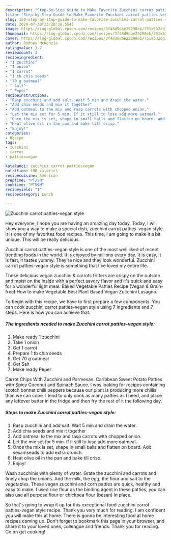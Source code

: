 ```yaml
---
description: "Step-by-Step Guide to Make Favorite Zucchini carrot patties-vegan style"
title: "Step-by-Step Guide to Make Favorite Zucchini carrot patties-vegan style"
slug: 150-step-by-step-guide-to-make-favorite-zucchini-carrot-patties-vegan-style
date: 2020-07-30T23:28:18.554Z
image: https://img-global.cpcdn.com/recipes/3f48d9dae25298eb/751x532cq70/zucchini-carrot-patties-vegan-style-recipe-main-photo.jpg
thumbnail: https://img-global.cpcdn.com/recipes/3f48d9dae25298eb/751x532cq70/zucchini-carrot-patties-vegan-style-recipe-main-photo.jpg
cover: https://img-global.cpcdn.com/recipes/3f48d9dae25298eb/751x532cq70/zucchini-carrot-patties-vegan-style-recipe-main-photo.jpg
author: Rodney McKenzie
ratingvalue: 3.7
reviewcount: 4
recipeingredient:
- "1 zucchini"
- "1 onion"
- "1 carrot"
- "1 tb chia seeds"
- "70 g oatmeal"
- " Salt"
- " Peper"
recipeinstructions:
- "Rasp zucchini and add salt. Wait 5 min and drain the water."
- "Add chia seeds and mix it together"
- "Add oatmeal to the mix and rasp carrots with chopped onion."
- "Let the mix set for 5 min. If it still to lose add more oatmeal."
- "Once the mix is set, shape in small balls and flatten on board. Add sesamseads to add extra crunch."
- "Heat olive oil in the pan and bake till crisp."
- "Enjoy!"
categories:
- Recipe
tags:
- zucchini
- carrot
- pattiesvegan

katakunci: zucchini carrot pattiesvegan 
nutrition: 100 calories
recipecuisine: American
preptime: "PT25M"
cooktime: "PT59M"
recipeyield: "1"
recipecategory: Lunch

---
```



![Zucchini carrot patties-vegan style](https://img-global.cpcdn.com/recipes/3f48d9dae25298eb/751x532cq70/zucchini-carrot-patties-vegan-style-recipe-main-photo.jpg)

Hey everyone, I hope you are having an amazing day today. Today, I will show you a way to make a special dish, zucchini carrot patties-vegan style. It is one of my favorites food recipes. This time, I am going to make it a bit unique. This will be really delicious.

Zucchini carrot patties-vegan style is one of the most well liked of recent trending foods in the world. It is enjoyed by millions every day. It is easy, it is fast, it tastes yummy. They're nice and they look wonderful. Zucchini carrot patties-vegan style is something that I've loved my entire life.

These delicious vegan zucchini &amp; carrots fritters are crispy on the outside and moist on the inside with a perfect savory flavor and it&#39;s quick and easy for a wonderful light meal. Baked Vegetable Patties Recipe (Vegan &amp; Grain-free) How to make Vegetable Best Plant Based Vegan Zucchini Lasagna.


To begin with this recipe, we have to first prepare a few components. You can cook zucchini carrot patties-vegan style using 7 ingredients and 7 steps. Here is how you can achieve that.

<!--inarticleads1-->

##### The ingredients needed to make Zucchini carrot patties-vegan style:

1. Make ready 1 zucchini
1. Take 1 onion
1. Get 1 carrot
1. Prepare 1 tb chia seeds
1. Get 70 g oatmeal
1. Get  Salt
1. Make ready  Peper


Carrot Chips With Zucchini and Parmesan. Caribbean Sweet Potato Patties with Spicy Coconut and Spinach Sauce. I was looking for recipes containing scotch bonnet chilli peppers because our plant is producing more chillis than we can cope. I tend to only cook as many patties as I need, and place any leftover batter in the fridge and then fry the rest of it the following day. 

<!--inarticleads2-->

##### Steps to make Zucchini carrot patties-vegan style:

1. Rasp zucchini and add salt. Wait 5 min and drain the water.
1. Add chia seeds and mix it together
1. Add oatmeal to the mix and rasp carrots with chopped onion.
1. Let the mix set for 5 min. If it still to lose add more oatmeal.
1. Once the mix is set, shape in small balls and flatten on board. Add sesamseads to add extra crunch.
1. Heat olive oil in the pan and bake till crisp.
1. Enjoy!


Wash zucchinis with plenty of water. Grate the zucchini and carrots and finely chop the onions. Add the milk, the egg, the flour and salt to the vegetables. These vegan zucchini and corn patties are quick, healthy and easy to make. I used rice flour as the binding agent in these patties, you can also use all purpose flour or chickpea flour (besan) in place. 

So that's going to wrap it up for this exceptional food zucchini carrot patties-vegan style recipe. Thank you very much for reading. I am confident you will make this at home. There is gonna be interesting food at home recipes coming up. Don't forget to bookmark this page in your browser, and share it to your loved ones, colleague and friends. Thank you for reading. Go on get cooking!
